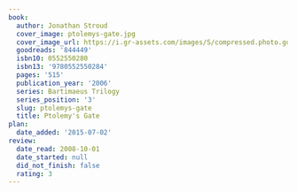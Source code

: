 ```yaml
---
book:
  author: Jonathan Stroud
  cover_image: ptolemys-gate.jpg
  cover_image_url: https://i.gr-assets.com/images/S/compressed.photo.goodreads.com/books/1347310729l/844449.jpg
  goodreads: '844449'
  isbn10: 0552550280
  isbn13: '9780552550284'
  pages: '515'
  publication_year: '2006'
  series: Bartimaeus Trilogy
  series_position: '3'
  slug: ptolemys-gate
  title: Ptolemy's Gate
plan:
  date_added: '2015-07-02'
review:
  date_read: 2008-10-01
  date_started: null
  did_not_finish: false
  rating: 3
---
```

